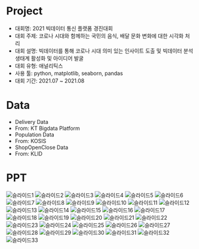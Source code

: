 # Project
- 대회명: 2021 빅데이터 통신 플랫폼 경진대회
- 대회 주제: 코로나 시대와 함께하는 국민의 음식, 배달 문화 변화에 대한 시각화 처리
- 대회 설명: 빅데이터를 통해 코로나 시대 의미 있는 인사이트 도출 및 빅데이터 분석 생태계 활성화 및 아이디어 발굴
- 대회 유형: 애널리틱스
- 사용 툴: python, matplotlib, seaborn, pandas
- 대회 기간: 2021.07 ~ 2021.08

# Data
- Delivery Data
- From: KT Bigdata Platform
- Population Data
- From: KOSIS
- ShopOpenClose Data
- From: KLID

# PPT

![슬라이드1](https://user-images.githubusercontent.com/52409420/131244064-700907e9-8ead-4112-a43e-c24748e14650.PNG)
![슬라이드2](https://user-images.githubusercontent.com/52409420/131244068-d2538cb7-5902-46e7-94d4-ceee3b98bdd5.PNG)
![슬라이드3](https://user-images.githubusercontent.com/52409420/131244070-456a90ca-106e-4be2-bc55-d5bc6c84b241.PNG)
![슬라이드4](https://user-images.githubusercontent.com/52409420/131244071-c631818a-9795-4737-970f-df0a21b87b21.PNG)
![슬라이드5](https://user-images.githubusercontent.com/52409420/131244072-4047c6cb-0133-46ac-bdc8-172a3cba92d5.PNG)
![슬라이드6](https://user-images.githubusercontent.com/52409420/131244073-85775dbf-40e9-4fe0-b323-10bc12544561.PNG)
![슬라이드7](https://user-images.githubusercontent.com/52409420/131244074-cbee497e-cda1-419e-a158-e415ce37322a.PNG)
![슬라이드8](https://user-images.githubusercontent.com/52409420/131244075-0df9f936-311a-4b94-8e50-6cc02837b266.PNG)
![슬라이드9](https://user-images.githubusercontent.com/52409420/131244076-2e4a9987-3f32-464e-9fec-edf01fb87e30.PNG)
![슬라이드10](https://user-images.githubusercontent.com/52409420/131244079-db5dbc57-34c6-47f5-8ab0-a137478d15d7.PNG)
![슬라이드11](https://user-images.githubusercontent.com/52409420/131244080-692c5567-da38-41db-ada6-2dc630a15761.PNG)
![슬라이드12](https://user-images.githubusercontent.com/52409420/131244082-f047cfbf-4df5-4f55-af28-8bf347695447.PNG)
![슬라이드13](https://user-images.githubusercontent.com/52409420/131244085-64098a70-68e6-4abd-86ba-bca7da80decd.PNG)
![슬라이드14](https://user-images.githubusercontent.com/52409420/131244086-4f549bf8-477a-4f90-8bfd-74bca5b9e4ce.PNG)
![슬라이드15](https://user-images.githubusercontent.com/52409420/131244087-39e22b88-662c-4d88-a67c-74417e7c33c9.PNG)
![슬라이드16](https://user-images.githubusercontent.com/52409420/131244088-9b3e59c5-5944-4ce8-afcf-d000c227d858.PNG)
![슬라이드17](https://user-images.githubusercontent.com/52409420/131244089-f59ee0c0-0ab0-4107-8985-2f9424113739.PNG)
![슬라이드18](https://user-images.githubusercontent.com/52409420/131244090-ffe863a6-52c3-469b-b962-3f80f2078a96.PNG)
![슬라이드19](https://user-images.githubusercontent.com/52409420/131244092-038d0d91-7265-4c4a-b213-c0dfcf5d0768.PNG)
![슬라이드20](https://user-images.githubusercontent.com/52409420/131244094-e516095f-afe8-4024-aa94-8d134daefde7.PNG)
![슬라이드21](https://user-images.githubusercontent.com/52409420/131244095-01207c4f-fd7a-4bd9-88a4-ff7522a46bc9.PNG)
![슬라이드22](https://user-images.githubusercontent.com/52409420/131244098-3e0dd77e-4577-45f8-a229-0ba31520f5be.PNG)
![슬라이드23](https://user-images.githubusercontent.com/52409420/131244101-d6a5fb10-fac6-4538-8069-85254da173a5.PNG)
![슬라이드24](https://user-images.githubusercontent.com/52409420/131244103-5746e160-1768-43f0-8e45-1afc55b53eea.PNG)
![슬라이드25](https://user-images.githubusercontent.com/52409420/131244132-90e6b360-a507-48bf-80bf-3792404a841f.PNG)
![슬라이드26](https://user-images.githubusercontent.com/52409420/131244133-04c5f388-9529-4346-b2cb-8125246c224c.PNG)
![슬라이드27](https://user-images.githubusercontent.com/52409420/131244134-919edb13-d59a-4f42-b607-8c8f0337f4d4.PNG)
![슬라이드28](https://user-images.githubusercontent.com/52409420/131244136-8bf8702f-c9a1-4344-92b0-93d7a315e018.PNG)
![슬라이드29](https://user-images.githubusercontent.com/52409420/131244138-314adf0b-ee38-4969-8e05-b8b2537f5aee.PNG)
![슬라이드30](https://user-images.githubusercontent.com/52409420/131244139-301ec18e-4306-45bf-a6b8-00a7530513ba.PNG)
![슬라이드31](https://user-images.githubusercontent.com/52409420/131244140-0458bc5a-5ef4-49d1-bead-185fec1fcaa4.PNG)
![슬라이드32](https://user-images.githubusercontent.com/52409420/131244142-8cba57bc-d73c-466a-9876-253aef1eb475.PNG)
![슬라이드33](https://user-images.githubusercontent.com/52409420/131244143-9b87552a-10e8-425e-b33f-5c025f664537.PNG)
